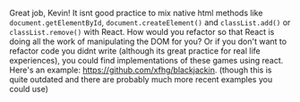 Great job, Kevin! It isnt good practice to mix native html methods like `document.getElementById`, `document.createElement()` and `classList.add()` or `classList.remove()` with React. How would you refactor so that React is doing all the work of manipulating the DOM for you? Or if you don't want to refactor code you didnt write (although its great practice for real life experiences), you could find implementations of these games using react. Here's an example: https://github.com/xfhg/blackjackin. (though this is quite outdated and there are probably much more recent examples you could use)

